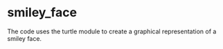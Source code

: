 # smiley_face
The code uses the turtle module to create a graphical representation of a smiley face.
